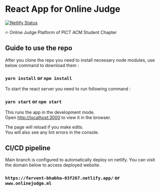 # React App for Online Judge
[![Netlify Status](https://api.netlify.com/api/v1/badges/055ae047-fa35-42db-a7b9-b55be8743512/deploy-status)](https://app.netlify.com/sites/fervent-bhabha-03f267/deploys)

🔥 Online Judge Platform of PICT ACM Student Chapter

## Guide to use the repo

After you clone the repo you need to install necessary node modules, use below command to download them :

### `yarn install` or `npm install`

To start the react server you need to run following command :

### `yarn start` or `npm start`

This runs the app in the development mode.\
Open [http://localhost:3000](http://localhost:3000) to view it in the browser.

The page will reload if you make edits.\
You will also see any lint errors in the console.

## CI/CD pipeline

Main branch is configured to automatically deploy on netlify. You can visit the domain below to access deployed website.

### `https://fervent-bhabha-03f267.netlify.app/` or `www.onlinejudge.ml`
